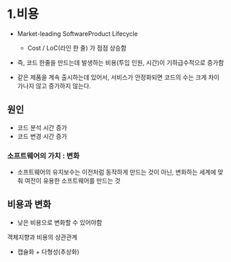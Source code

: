 # 1.비용

- Market-leading SoftwareProduct Lifecycle
  - Cost / LoC(라인 한 줄) 가 점점 상승함
- 즉, 코드 한줄을 만드는데 발생하는 비용(투입 인원, 시간)이 기하급수적으로 증가함

- 같은 제품을 계속 출시하는데 있어서, 서비스가 안정화되면 코드의 수는 크게 차이가나지 않고 증가하지 않는다.

## 원인
- 코드 분석 시간 증가
- 코드 변경 시간 증가

### 소프트웨어의 가치 : 변화
- 소프트웨어의 유지보수는 이전처럼 동작하게 만드는 것이 아닌, 변화하는 세계에 맞춰 여전이 유용한 소프트웨어를 만드는 것


## 비용과 변화
- 낮은 비용으로 변화할 수 있어야함

객체지향과 비용의 상관관계
- 캡슐화 + 다형성(추상화)